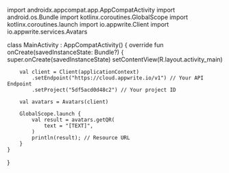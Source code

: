 import androidx.appcompat.app.AppCompatActivity
import android.os.Bundle
import kotlinx.coroutines.GlobalScope
import kotlinx.coroutines.launch
import io.appwrite.Client
import io.appwrite.services.Avatars

class MainActivity : AppCompatActivity() {
    override fun onCreate(savedInstanceState: Bundle?) {
        super.onCreate(savedInstanceState)
        setContentView(R.layout.activity_main)

        val client = Client(applicationContext)
            .setEndpoint("https://cloud.appwrite.io/v1") // Your API Endpoint
            .setProject("5df5acd0d48c2") // Your project ID

        val avatars = Avatars(client)

        GlobalScope.launch {
            val result = avatars.getQR(
                text = "[TEXT]",
            )
            println(result); // Resource URL        
        }
    }
}